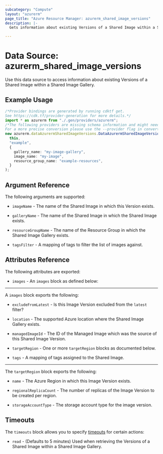 ```yaml
---
subcategory: "Compute"
layout: "azurerm"
page_title: "Azure Resource Manager: azurerm_shared_image_versions"
description: |-
  Gets information about existing Versions of a Shared Image within a Shared Image Gallery.

---
```


# Data Source: azurerm\_shared\_image\_versions

Use this data source to access information about existing Versions of a Shared Image within a Shared Image Gallery.

## Example Usage

```typescript
/*Provider bindings are generated by running cdktf get.
See https://cdk.tf/provider-generation for more details.*/
import * as azurerm from "./.gen/providers/azurerm";
/*The following providers are missing schema information and might need manual adjustments to synthesize correctly: azurerm.
For a more precise conversion please use the --provider flag in convert.*/
new azurerm.dataAzurermSharedImageVersions.DataAzurermSharedImageVersions(
  this,
  "example",
  {
    gallery_name: "my-image-gallery",
    image_name: "my-image",
    resource_group_name: "example-resources",
  }
);

```

## Argument Reference

The following arguments are supported:

*   `imageName` - The name of the Shared Image in which this Version exists.

*   `galleryName` - The name of the Shared Image in which the Shared Image exists.

*   `resourceGroupName` - The name of the Resource Group in which the Shared Image Gallery exists.

*   `tagsFilter` - A mapping of tags to filter the list of images against.

## Attributes Reference

The following attributes are exported:

* `images` - An `images` block as defined below:

***

A `images` block exports the following:

*   `excludeFromLatest` - Is this Image Version excluded from the `latest` filter?

*   `location` - The supported Azure location where the Shared Image Gallery exists.

*   `managedImageId` - The ID of the Managed Image which was the source of this Shared Image Version.

*   `targetRegion` - One or more `targetRegion` blocks as documented below.

*   `tags` - A mapping of tags assigned to the Shared Image.

***

The `targetRegion` block exports the following:

*   `name` - The Azure Region in which this Image Version exists.

*   `regionalReplicaCount` - The number of replicas of the Image Version to be created per region.

*   `storageAccountType` - The storage account type for the image version.

## Timeouts

The `timeouts` block allows you to specify [timeouts](https://www.terraform.io/language/resources/syntax#operation-timeouts) for certain actions:

* `read` - (Defaults to 5 minutes) Used when retrieving the Versions of a Shared Image within a Shared Image Gallery.
